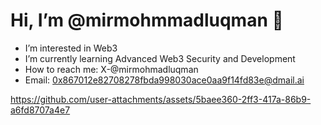 # Hi, I’m @mirmohmmadluqman 👋

- I’m interested in Web3  
- I’m currently learning Advanced Web3 Security and Development  
- How to reach me: X-@mirmohmadluqman  
- Email: 0x867012e82708278fbda998030ace0aa9f14fd83e@dmail.ai  


https://github.com/user-attachments/assets/5baee360-2ff3-417a-86b9-a6fd8707a4e7





